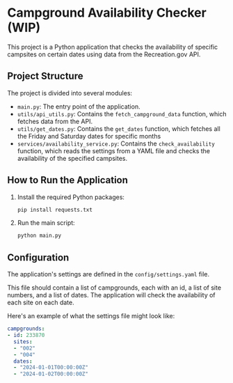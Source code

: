 # Campground Availability Checker (WIP)

This project is a Python application that checks the availability of specific campsites on certain dates using data from the Recreation.gov API.

## Project Structure

The project is divided into several modules:

- `main.py`: The entry point of the application.
- `utils/api_utils.py`: Contains the `fetch_campground_data` function, which fetches data from the API.
- `utils/get_dates.py`: Contains the `get_dates` function, which fetches all the Friday and Saturday dates for specific months
- `services/availability_service.py`: Contains the `check_availability` function, which reads the settings from a YAML file and checks the availability of the specified campsites.

## How to Run the Application

1. Install the required Python packages:

    ```bash
    pip install requests.txt
    ```

2. Run the main script:

    ```bash
    python main.py
    ```

## Configuration

The application's settings are defined in the `config/settings.yaml` file. 

This file should contain a list of campgrounds, each with an id, a list of site numbers, and a list of dates. The application will check the availability of each site on each date.

Here's an example of what the settings file might look like:

```yaml
campgrounds:
- id: 233870
  sites: 
  - "002"
  - "004"
  dates: 
  - "2024-01-01T00:00:00Z"
  - "2024-01-02T00:00:00Z"
